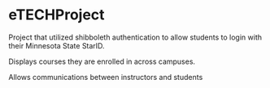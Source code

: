 # eTECHProject


Project that utilized shibboleth authentication to allow students to login with their Minnesota State StarID.

Displays courses they are enrolled in across campuses.

Allows communications between instructors and students

